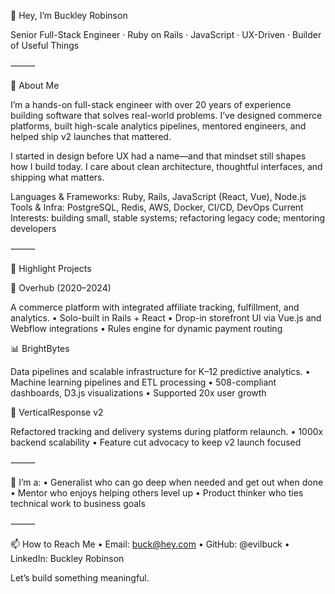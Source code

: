 👋 Hey, I’m Buckley Robinson

Senior Full-Stack Engineer · Ruby on Rails · JavaScript · UX-Driven · Builder of Useful Things

⸻

🧠 About Me

I’m a hands-on full-stack engineer with over 20 years of experience building software that solves real-world problems. I’ve designed commerce platforms, built high-scale analytics pipelines, mentored engineers, and helped ship v2 launches that mattered.

I started in design before UX had a name—and that mindset still shapes how I build today. I care about clean architecture, thoughtful interfaces, and shipping what matters.

Languages & Frameworks: Ruby, Rails, JavaScript (React, Vue), Node.js
Tools & Infra: PostgreSQL, Redis, AWS, Docker, CI/CD, DevOps
Current Interests: building small, stable systems; refactoring legacy code; mentoring developers

⸻

🚀 Highlight Projects

🛒 Overhub (2020–2024)

A commerce platform with integrated affiliate tracking, fulfillment, and analytics.
• Solo-built in Rails + React
• Drop-in storefront UI via Vue.js and Webflow integrations
• Rules engine for dynamic payment routing

📊 BrightBytes

Data pipelines and scalable infrastructure for K–12 predictive analytics.
• Machine learning pipelines and ETL processing
• 508-compliant dashboards, D3.js visualizations
• Supported 20x user growth

💌 VerticalResponse v2

Refactored tracking and delivery systems during platform relaunch.
• 1000x backend scalability
• Feature cut advocacy to keep v2 launch focused

⸻

🧩 I’m a:
• Generalist who can go deep when needed and get out when done
• Mentor who enjoys helping others level up
• Product thinker who ties technical work to business goals

⸻

📫 How to Reach Me
• Email: buck@hey.com
• GitHub: @evilbuck
• LinkedIn: Buckley Robinson

Let’s build something meaningful.
